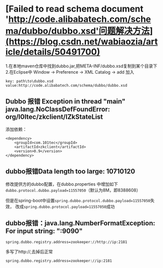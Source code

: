 # [Failed to read schema document 'http://code.alibabatech.com/schema/dubbo/dubbo.xsd'问题解决方法](https://blog.csdn.net/wabiaozia/article/details/50491700)
1.在本地maven仓库中找到dubbo.jar,把META-INF/dubbo.xsd复制到某个目录下
2.在Eclipse中 Window -> Preference -> XML Catalog -> add 加入 

    key: path\to\dubbo.xsd
    value:http://code.alibabatech.com/schema/dubbo/dubbo.xsd

## Dubbo 报错 Exception in thread "main" java.lang.NoClassDefFoundError: org/I0Itec/zkclient/IZkStateList
添加依赖：

    <dependency>
        <groupId>com.101tec</groupId>
        <artifactId>zkclient</artifactId>
        <version>0.9</version>
    </dependency>

## dubbo报错Data length too large: 10710120
 修改提供方的dubbo配置，在dubbo.properties 中增加如下`dubbo.protocol.dubbo.payload=11557050`（默认为8M，即8388608）

 但是在spring-boot中设置`spring.dubbo.protocol.dubbo.payload=11557050`失效， 改成`spring.dubbo.protocol.payload=11557050`成功

 ## dubbo报错：java.lang.NumberFormatException: For input string: ":9090"

    spring.dubbo.registry.address=zookeeper://http://ip:2181
多写了http://,去掉后正常

    spring.dubbo.registry.address=zookeeper://ip:2181
